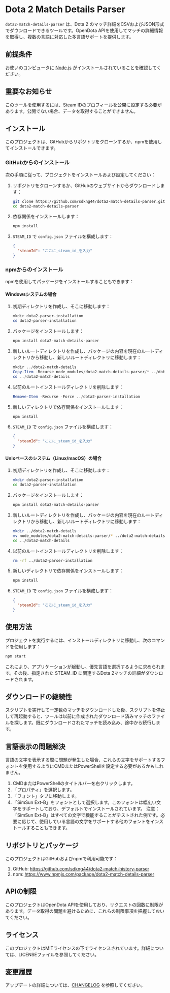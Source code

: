 # Dota 2 Match Details Parser
`dota2-match-details-parser` は、Dota 2 のマッチ詳細をCSVおよびJSON形式でダウンロードできるツールです。OpenDota APIを使用してマッチの詳細情報を取得し、複数の言語に対応した多言語サポートを提供します。

## 前提条件
お使いのコンピュータに [Node.js](https://nodejs.org/) がインストールされていることを確認してください。

## 重要なお知らせ
このツールを使用するには、Steam IDのプロフィールを公開に設定する必要があります。公開でない場合、データを取得することができません。

## インストール
このプロジェクトは、GitHubからリポジトリをクローンするか、npmを使用してインストールできます。

### GitHubからのインストール
次の手順に従って、プロジェクトをインストールおよび設定してください：

1. リポジトリをクローンするか、GitHubのウェブサイトからダウンロードします：
    ```bash
    git clone https://github.com/sdkng44/dota2-match-details-parser.git
    cd dota2-match-details-parser
    ```

2. 依存関係をインストールします：
    ```bash
    npm install
    ```

3. `STEAM_ID` で `config.json` ファイルを構成します：
    ```json
    {
      "steamId": "ここに_steam_id_を入力"
    }
    ```

### npmからのインストール
npmを使用してパッケージをインストールすることもできます：

#### Windowsシステムの場合

1. 初期ディレクトリを作成し、そこに移動します：
    ```powershell
    mkdir dota2-parser-installation
    cd dota2-parser-installation
    ```

2. パッケージをインストールします：
    ```powershell
    npm install dota2-match-details-parser
    ```

3. 新しいルートディレクトリを作成し、パッケージの内容を現在のルートディレクトリから移動し、新しいルートディレクトリに移動します：
    ```powershell
    mkdir ../dota2-match-details
    Copy-Item -Recurse node_modules/dota2-match-details-parser/* ../dota2-match-details/
    cd ../dota2-match-details
    ```

4. 以前のルートインストールディレクトリを削除します：
    ```powershell
    Remove-Item -Recurse -Force ../dota2-parser-installation
    ```

5. 新しいディレクトリで依存関係をインストールします：
    ```powershell
    npm install
    ```

6. `STEAM_ID` で `config.json` ファイルを構成します：
    ```json
    {
      "steamId": "ここに_steam_id_を入力"
    }
    ```

#### Unixベースのシステム（Linux/macOS）の場合

1. 初期ディレクトリを作成し、そこに移動します：
    ```bash
    mkdir dota2-parser-installation
    cd dota2-parser-installation
    ```

2. パッケージをインストールします：
    ```bash
    npm install dota2-match-details-parser
    ```

3. 新しいルートディレクトリを作成し、パッケージの内容を現在のルートディレクトリから移動し、新しいルートディレクトリに移動します：
    ```bash
    mkdir ../dota2-match-details
    mv node_modules/dota2-match-details-parser/* ../dota2-match-details/
    cd ../dota2-match-details
    ```

4. 以前のルートインストールディレクトリを削除します：
    ```bash
    rm -rf ../dota2-parser-installation
    ```

5. 新しいディレクトリで依存関係をインストールします：
    ```bash
    npm install
    ```

6. `STEAM_ID` で `config.json` ファイルを構成します：
    ```json
    {
      "steamId": "ここに_steam_id_を入力"
    }
    ```

## 使用方法
プロジェクトを実行するには、インストールディレクトリに移動し、次のコマンドを使用します：
```bash
npm start
```
これにより、アプリケーションが起動し、優先言語を選択するように求められます。その後、指定された STEAM_ID に関連するDota 2マッチの詳細がダウンロードされます。


## ダウンロードの継続性
スクリプトを実行して一定数のマッチをダウンロードした後、スクリプトを停止して再起動すると、ツールは以前に作成されたダウンロード済みマッチのファイルを探します。既にダウンロードされたマッチを読み込み、途中から続行します。


## 言語表示の問題解決
言語の文字を表示する際に問題が発生した場合、これらの文字をサポートするフォントを使用するようにCMDまたはPowerShellを設定する必要があるかもしれません。
1. CMDまたはPowerShellのタイトルバーを右クリックします。
2. 「プロパティ」を選択します。
3. 「フォント」タブに移動します。
4. 「SimSun Ext-B」をフォントとして選択します。このフォントは幅広い文字をサポートしており、デフォルトでインストールされています。
注意：「SimSun Ext-B」はすべての文字で機能することがテストされた例です。必要に応じて、使用している言語の文字をサポートする他のフォントをインストールすることもできます。


## リポジトリとパッケージ
このプロジェクトはGitHubおよびnpmで利用可能です：
1. GitHub: https://github.com/sdkng44/dota2-match-history-parser
2. npm: https://www.npmjs.com/package/dota2-match-details-parser


## APIの制限
このプロジェクトはOpenDota APIを使用しており、リクエストの回数に制限があります。データ取得の問題を避けるために、これらの制限事項を把握しておいてください。


## ライセンス
このプロジェクトはMITライセンスの下でライセンスされています。詳細については、LICENSEファイルを参照してください。


## 変更履歴
アップデートの詳細については、[CHANGELOG](CHANGELOG.md) を参照してください。




